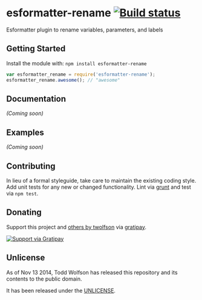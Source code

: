 # esformatter-rename [![Build status](https://travis-ci.org/twolfson/esformatter-rename.png?branch=master)](https://travis-ci.org/twolfson/esformatter-rename)

Esformatter plugin to rename variables, parameters, and labels

## Getting Started
Install the module with: `npm install esformatter-rename`

```js
var esformatter_rename = require('esformatter-rename');
esformatter_rename.awesome(); // "awesome"
```

## Documentation
_(Coming soon)_

## Examples
_(Coming soon)_

## Contributing
In lieu of a formal styleguide, take care to maintain the existing coding style. Add unit tests for any new or changed functionality. Lint via [grunt](https://github.com/gruntjs/grunt) and test via `npm test`.

## Donating
Support this project and [others by twolfson][gratipay] via [gratipay][].

[![Support via Gratipay][gratipay-badge]][gratipay]

[gratipay-badge]: https://cdn.rawgit.com/gratipay/gratipay-badge/2.x.x/dist/gratipay.png
[gratipay]: https://www.gratipay.com/twolfson/

## Unlicense
As of Nov 13 2014, Todd Wolfson has released this repository and its contents to the public domain.

It has been released under the [UNLICENSE][].

[UNLICENSE]: UNLICENSE
